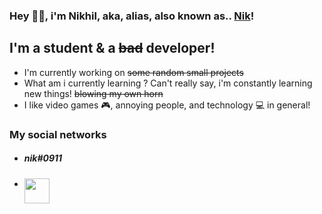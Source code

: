 ### Hey 👋🏼, i'm Nikhil, aka, alias, also known as.. [Nik][niki]!

## I'm a student & a ~~bad~~ developer!
- I'm currently working on ~~some random small projects~~ 
- What am i currently learning ? Can't really say, i'm constantly learning new things! ~~blowing my own horn~~
- I like video games 🎮, annoying people, and technology 💻 in general!

### My social networks 
- ##### nik#0911 
- [<img align="left" width="40px" src="https://niki.wtf/xfavicon-32x32.png,qv=ba707f8cbe3c9c4699c0dd0c217e32d2.pagespeed.ic.WZv2fLcYXW.webp"/>][niki]






[niki]: https://cowona.org/
